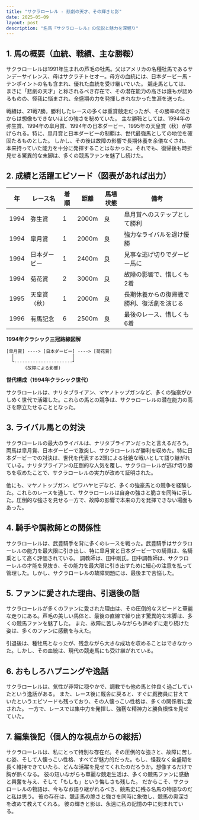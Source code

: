 ```yaml
---
title: "サクラローレル - 悲劇の天才、その輝きと影"
date: 2025-05-09
layout: post
description: "名馬『サクラローレル』の伝説と魅力を深堀り"
---
```


## 1. 馬の概要（血統、戦績、主な勝鞍）

サクラローレルは1991年生まれの芦毛の牡馬。父はアメリカの名種牡馬であるサンデーサイレンス、母はサクラチトセオー。母方の血統には、日本ダービー馬・テンポイントの名も含まれ、優れた血統を受け継いでいた。  競走馬としては、まさに「悲劇の天才」と称されるべき存在で、その潜在能力の高さは誰もが認めるものの、怪我に悩まされ、全盛期の力を発揮しきれなかった生涯を送った。

戦績は、21戦7勝。勝利したレースの多くは重賞競走だったが、その勝率の低さからは想像もできないほどの強さを秘めていた。  主な勝鞍としては、1994年の弥生賞、1994年の皐月賞、1994年の日本ダービー、1995年の天皇賞（秋）が挙げられる。特に、皐月賞と日本ダービーの制覇は、世代最強馬としての地位を確固たるものとした。  しかし、その後は故障の影響で長期休養を余儀なくされ、本来持っていた能力を十分に発揮することはなかった。それでも、復帰後も時折見せる驚異的な末脚は、多くの競馬ファンを魅了し続けた。


## 2. 成績と活躍エピソード（図表があれば出力）


| 年 | レース名           | 着順 | 距離 | 馬場状態 | 備考                                    |
|---|--------------------|-----|-----|---------|-----------------------------------------|
| 1994 | 弥生賞             | 1   | 2000m | 良      | 皐月賞へのステップとして勝利             |
| 1994 | 皐月賞             | 1   | 2000m | 良      | 強力なライバルを退け優勝                 |
| 1994 | 日本ダービー         | 1   | 2400m | 良      | 見事な逃げ切りでダービー馬に               |
| 1994 | 菊花賞             | 2   | 3000m | 良      | 故障の影響で、惜しくも2着               |
| 1995 | 天皇賞（秋）       | 1   | 2000m | 良      | 長期休養からの復帰戦で勝利、復活劇を演じる |
| 1996 | 有馬記念           | 6   | 2500m | 良      | 最後のレース、惜しくも6着               |


**1994年クラシック三冠路線図解**

```
[皐月賞] ----> [日本ダービー] ----> [菊花賞]
  │                      │
  └----------------------┘
       (故障による影響)
```

**世代構成（1994年クラシック世代）**

サクラローレルは、ナリタブライアン、マヤノトップガンなど、多くの強豪がひしめく世代で活躍した。これらの馬との競争は、サクラローレルの潜在能力の高さを際立たせることとなった。


## 3. ライバル馬との対決

サクラローレルの最大のライバルは、ナリタブライアンだったと言えるだろう。両馬は皐月賞、日本ダービーで激突し、サクラローレルが勝利を収めた。特に日本ダービーでの対決は、世代を代表する2頭による壮絶な戦いとして語り継がれている。ナリタブライアンの圧倒的な人気を覆し、サクラローレルが逃げ切り勝ちを収めたことで、サクラローレルの実力が改めて証明された。

他にも、マヤノトップガン、ビワハヤヒデなど、多くの強豪馬との競争を経験した。これらのレースを通して、サクラローレルは自身の強さと脆さを同時に示した。圧倒的な強さを見せる一方で、故障の影響で本来の力を発揮できない場面もあった。


## 4. 騎手や調教師との関係性

サクラローレルは、武豊騎手を背に多くのレースを戦った。武豊騎手はサクラローレルの能力を最大限に引き出し、特に皐月賞と日本ダービーでの騎乗は、名騎乗として高く評価されている。  調教師は、田中剛氏。田中調教師は、サクラローレルの才能を見抜き、その能力を最大限に引き出すために細心の注意を払って管理した。しかし、サクラローレルの故障問題には、最後まで苦悩した。


## 5. ファンに愛された理由、引退後の話

サクラローレルが多くのファンに愛された理由は、その圧倒的なスピードと華麗な走りにある。芦毛の美しい馬体と、最後の直線で繰り出す驚異的な末脚は、多くの競馬ファンを魅了した。  また、故障に苦しみながらも諦めずに走り続けた姿は、多くのファンに感動を与えた。

引退後は、種牡馬となったが、残念ながら大きな成功を収めることはできなかった。しかし、その血統は、現代の競走馬にも受け継がれている。


## 6. おもしろハプニングや逸話

サクラローレルは、気性が非常に穏やかで、調教でも他の馬と仲良く過ごしていたという逸話がある。  また、レース後に厩舎に戻ると、すぐに厩務員に甘えていたというエピソードも残っており、その人懐っこい性格は、多くの関係者に愛された。  一方で、レースでは集中力を発揮し、強靭な精神力と勝負根性を見せていた。


## 7. 編集後記（個人的な視点からの総括）

サクラローレルは、私にとって特別な存在だ。その圧倒的な強さと、故障に苦しむ姿、そして人懐っこい性格、すべてが魅力的だった。もし、怪我なく全盛期を長く維持できていたら、どんな活躍を見せてくれたのだろうか。想像するだけで胸が熱くなる。  彼の短いながらも華麗な競走生活は、多くの競馬ファンに感動と興奮を与え、そして「もしも」という悔しさも残した。  だからこそ、サクラローレルの物語は、今もなお語り継がれるべき、競馬史に残る名馬の物語なのだと私は思う。  彼の存在は、競走馬の脆さと強さを同時に象徴し、競馬の奥深さを改めて教えてくれる。  彼の輝きと影は、永遠に私の記憶の中に刻まれている。

